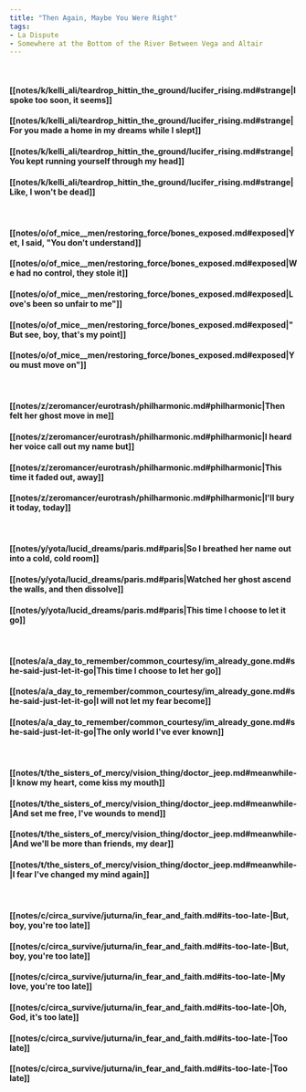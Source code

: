 ```yaml
---
title: "Then Again, Maybe You Were Right"
tags:
- La Dispute
- Somewhere at the Bottom of the River Between Vega and Altair
---
```

&nbsp;
#### [[notes/k/kelli_ali/teardrop_hittin_the_ground/lucifer_rising.md#strange|I spoke too soon, it seems]]
#### [[notes/k/kelli_ali/teardrop_hittin_the_ground/lucifer_rising.md#strange|For you made a home in my dreams while I slept]]
#### [[notes/k/kelli_ali/teardrop_hittin_the_ground/lucifer_rising.md#strange|You kept running yourself through my head]]
#### [[notes/k/kelli_ali/teardrop_hittin_the_ground/lucifer_rising.md#strange|Like, I won't be dead]]
&nbsp;
#### [[notes/o/of_mice__men/restoring_force/bones_exposed.md#exposed|Yet, I said, "You don't understand]]
#### [[notes/o/of_mice__men/restoring_force/bones_exposed.md#exposed|We had no control, they stole it]]
#### [[notes/o/of_mice__men/restoring_force/bones_exposed.md#exposed|Love's been so unfair to me"]]
#### [[notes/o/of_mice__men/restoring_force/bones_exposed.md#exposed|"But see, boy, that's my point]]
#### [[notes/o/of_mice__men/restoring_force/bones_exposed.md#exposed|You must move on"]]
&nbsp;
#### [[notes/z/zeromancer/eurotrash/philharmonic.md#philharmonic|Then felt her ghost move in me]]
#### [[notes/z/zeromancer/eurotrash/philharmonic.md#philharmonic|I heard her voice call out my name but]]
#### [[notes/z/zeromancer/eurotrash/philharmonic.md#philharmonic|This time it faded out, away]]
#### [[notes/z/zeromancer/eurotrash/philharmonic.md#philharmonic|I'll bury it today, today]]
&nbsp;
#### [[notes/y/yota/lucid_dreams/paris.md#paris|So I breathed her name out into a cold, cold room]]
#### [[notes/y/yota/lucid_dreams/paris.md#paris|Watched her ghost ascend the walls, and then dissolve]]
#### [[notes/y/yota/lucid_dreams/paris.md#paris|This time I choose to let it go]]
&nbsp;
#### [[notes/a/a_day_to_remember/common_courtesy/im_already_gone.md#she-said-just-let-it-go|This time I choose to let her go]]
#### [[notes/a/a_day_to_remember/common_courtesy/im_already_gone.md#she-said-just-let-it-go|I will not let my fear become]]
#### [[notes/a/a_day_to_remember/common_courtesy/im_already_gone.md#she-said-just-let-it-go|The only world I've ever known]]
&nbsp;
#### [[notes/t/the_sisters_of_mercy/vision_thing/doctor_jeep.md#meanwhile-|I know my heart, come kiss my mouth]]
#### [[notes/t/the_sisters_of_mercy/vision_thing/doctor_jeep.md#meanwhile-|And set me free, I've wounds to mend]]
#### [[notes/t/the_sisters_of_mercy/vision_thing/doctor_jeep.md#meanwhile-|And we'll be more than friends, my dear]]
#### [[notes/t/the_sisters_of_mercy/vision_thing/doctor_jeep.md#meanwhile-|I fear I've changed my mind again]]
&nbsp;
#### [[notes/c/circa_survive/juturna/in_fear_and_faith.md#its-too-late-|But, boy, you're too late]]
#### [[notes/c/circa_survive/juturna/in_fear_and_faith.md#its-too-late-|But, boy, you're too late]]
#### [[notes/c/circa_survive/juturna/in_fear_and_faith.md#its-too-late-|My love, you're too late]]
#### [[notes/c/circa_survive/juturna/in_fear_and_faith.md#its-too-late-|Oh, God, it's too late]]
#### [[notes/c/circa_survive/juturna/in_fear_and_faith.md#its-too-late-|Too late]]
#### [[notes/c/circa_survive/juturna/in_fear_and_faith.md#its-too-late-|Too late]]
